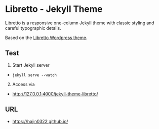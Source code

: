 # Libretto - Jekyll Theme

Libretto is a responsive one-column Jekyll theme with classic styling and careful typographic details.

Based on the [Libretto Wordpress theme](https://wordpress.org/themes/libretto/).

## Test

1. Start Jekyll server
  - `jekyll serve --watch`
2. Access via
  - http://127.0.0.1:4000/jekyll-theme-libretto/

## URL

- https://hajin0322.github.io/